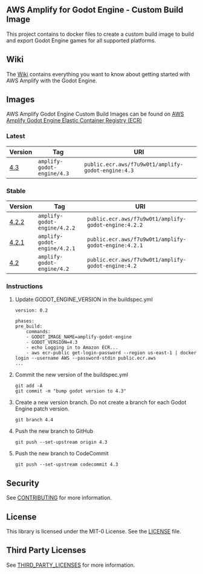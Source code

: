 ## AWS Amplify for Godot Engine - Custom Build Image

This project contains to docker files to create a custom build image to build and export Godot Engine games for all supported platforms.

## Wiki

The [Wiki](https://github.com/aws-samples/amplify-godot-engine/wiki) contains everything you want to know about getting started with AWS Amplify with the Godot Engine.

## Images

AWS Amplify Godot Engine Custom Build Images can be found on [AWS Amplify Godot Engine Elastic Container Registry (ECR)](https://gallery.ecr.aws/f7u9w0t1/amplify-godot-engine/)

### Latest

| Version | Tag | URI | 
| --- | --- | --- | 
| [4.3](https://godotengine.org/download/archive/4.3-stable) | ```amplify-godot-engine/4.3``` | ```public.ecr.aws/f7u9w0t1/amplify-godot-engine:4.3``` |

### Stable

| Version | Tag | URI |
| --- | --- | --- | 
| [4.2.2](https://godotengine.org/download/archive/4.2.2-stable) | ```amplify-godot-engine/4.2.2``` | ```public.ecr.aws/f7u9w0t1/amplify-godot-engine:4.2.2``` |
| [4.2.1](https://godotengine.org/download/archive/4.2.1-stable) | ```amplify-godot-engine/4.2.1``` | ```public.ecr.aws/f7u9w0t1/amplify-godot-engine:4.2.1``` |
| [4.2](https://godotengine.org/download/archive/4.2-stable) | ```amplify-godot-engine/4.2``` | ```public.ecr.aws/f7u9w0t1/amplify-godot-engine:4.2``` |

### Instructions

1. Update GODOT_ENGINE_VERSION in the buildspec.yml
    ```
    version: 0.2

    phases:
    pre_build:
        commands:
        - GODOT_IMAGE_NAME=amplify-godot-engine
        - GODOT_VERSION=4.3
        - echo Logging in to Amazon ECR...
        - aws ecr-public get-login-password --region us-east-1 | docker login --username AWS --password-stdin public.ecr.aws
    ...
    ```
2. Commit the new version of the buildspec.yml
    ```
    git add -A
    git commit -m "bump godot version to 4.3"
    ```
3. Create a new version branch. Do not create a branch for each Godot Engine patch version.
    ```
    git branch 4.4
    ```
4. Push the new branch to GitHub
    ```
    git push --set-upstream origin 4.3
    ```
5. Push the new branch to CodeCommit
    ```
    git push --set-upstream codecommit 4.3
    ```

## Security

See [CONTRIBUTING](CONTRIBUTING.md#security-issue-notifications) for more information.

## License

This library is licensed under the MIT-0 License. See the [LICENSE](LICENSE.md) file.

## Third Party Licenses

See [THIRD_PARTY_LICENSES](THIRD_PARTY_LICENSES.md) for more information.
